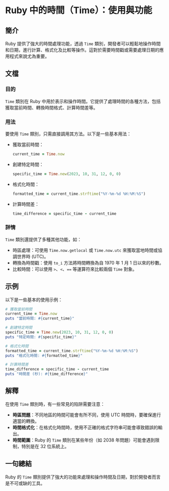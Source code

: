 <!--
Meta Description: # Ruby 中的時間（Time）：使用與功能 ## 簡介 Ruby 提供了強大的時間處理功能，透過 `Time` 類別，開發者可以輕鬆地操作時間和日期，進行計算、格式化及比較等操作。這對於需要時間戳或需要處理日期的應用程式來說尤為重要。 ## 文檔 ### 目的 `Time` 類別在 Ruby 中...
Meta Keywords: time, ruby, current_time, specific_time, now
-->

# Ruby 中的時間（Time）：使用與功能

## 簡介
Ruby 提供了強大的時間處理功能，透過 `Time` 類別，開發者可以輕鬆地操作時間和日期，進行計算、格式化及比較等操作。這對於需要時間戳或需要處理日期的應用程式來說尤為重要。

## 文檔
### 目的
`Time` 類別在 Ruby 中用於表示和操作時間。它提供了處理時間的各種方法，包括獲取當前時間、轉換時間格式、計算時間差等。

### 用法
要使用 `Time` 類別，只需直接調用其方法。以下是一些基本用法：

- 獲取當前時間：
  ```ruby
  current_time = Time.now
  ```

- 創建特定時間：
  ```ruby
  specific_time = Time.new(2023, 10, 31, 12, 0, 0)
  ```

- 格式化時間：
  ```ruby
  formatted_time = current_time.strftime("%Y-%m-%d %H:%M:%S")
  ```

- 計算時間差：
  ```ruby
  time_difference = specific_time - current_time
  ```

### 詳情
`Time` 類別還提供了多種其他功能，如：

- 時區處理：可使用 `Time.now.getlocal` 或 `Time.now.utc` 來獲取當地時間或協調世界時 (UTC)。
- 轉換為時間戳：使用 `to_i` 方法將時間轉換為自 1970 年 1 月 1 日以來的秒數。
- 比較時間：可以使用 `>`、`<`、`==` 等運算符來比較兩個 `Time` 對象。

## 示例
以下是一些基本的使用示例：

```ruby
# 獲取當前時間
current_time = Time.now
puts "當前時間: #{current_time}"

# 創建特定時間
specific_time = Time.new(2023, 10, 31, 12, 0, 0)
puts "特定時間: #{specific_time}"

# 格式化時間
formatted_time = current_time.strftime("%Y-%m-%d %H:%M:%S")
puts "格式化時間: #{formatted_time}"

# 計算時間差
time_difference = specific_time - current_time
puts "時間差 (秒): #{time_difference}"
```

## 解釋
在使用 `Time` 類別時，有一些常見的陷阱需要注意：

- **時區問題**：不同地區的時間可能會有所不同，使用 UTC 時間時，要確保進行適當的轉換。
- **時間格式化**：在格式化時間時，使用不正確的格式字符串可能會導致錯誤的輸出。
- **時間範圍**：Ruby 的 `Time` 類別在某些年份（如 2038 年問題）可能會遇到限制，特別是在 32 位系統上。

## 一句總結
Ruby 的 `Time` 類別提供了強大的功能來處理和操作時間及日期，對於開發者而言是不可或缺的工具。
